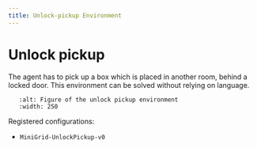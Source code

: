 ```yaml
---
title: Unlock-pickup Environment
---
```


# Unlock pickup

The agent has to pick up a box which is placed in another room, behind a
locked door. This environment can be solved without relying on language.

```{figure} ../_static/img/figures/UnlockPickup.png
   :alt: Figure of the unlock pickup environment
   :width: 250
```
Registered configurations:
- `MiniGrid-UnlockPickup-v0`